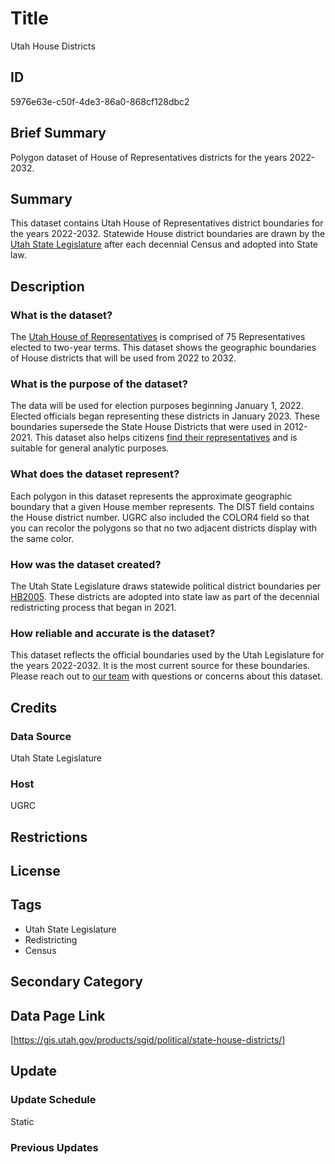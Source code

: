 # Title

Utah House Districts

## ID

5976e63e-c50f-4de3-86a0-868cf128dbc2

## Brief Summary

Polygon dataset of House of Representatives districts for the years 2022-2032.

## Summary

This dataset contains Utah House of Representatives district boundaries for the years 2022-2032. Statewide House district boundaries are drawn by the [Utah State Legislature](https://le.utah.gov/) after each decennial Census and adopted into State law.

## Description

### What is the dataset?

The [Utah House of Representatives](https://house.utleg.gov/about-the-house/) is comprised of 75 Representatives elected to two-year terms. This dataset shows the geographic boundaries of House districts that will be used from 2022 to 2032.

### What is the purpose of the dataset?

The data will be used for election purposes beginning January 1, 2022. Elected officials began representing these districts in January 2023. These boundaries supersede the State House Districts that were used in 2012-2021. This dataset also helps citizens [find their representatives](https://le.utah.gov/GIS/findDistrict.jsp) and is suitable for general analytic purposes.

### What does the dataset represent?

Each polygon in this dataset represents the approximate geographic boundary that a given House member represents. The DIST field contains the House district number. UGRC also included the COLOR4 field so that you can recolor the polygons so that no two adjacent districts display with the same color.

### How was the dataset created?

The Utah State Legislature draws statewide political district boundaries per [HB2005](https://le.utah.gov/~2021S2/bills/hbillint/HB2005.pdf). These districts are adopted into state law as part of the decennial redistricting process that began in 2021.

### How reliable and accurate is the dataset?

This dataset reflects the official boundaries used by the Utah Legislature for the years 2022-2032. It is the most current source for these boundaries. Please reach out to [our team](https://gis.utah.gov/contact/) with questions or concerns about this dataset.

## Credits

### Data Source

Utah State Legislature

### Host

UGRC

## Restrictions

## License

## Tags

- Utah State Legislature
- Redistricting
- Census

## Secondary Category

## Data Page Link

[https://gis.utah.gov/products/sgid/political/state-house-districts/]

## Update

### Update Schedule

Static

### Previous Updates
